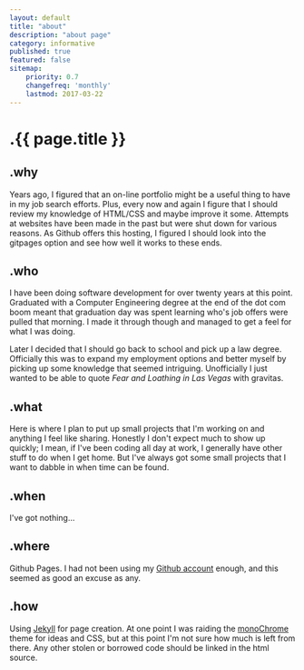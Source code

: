 ```yaml
---
layout: default
title: "about"
description: "about page"  
category: informative
published: true
featured: false
sitemap:
    priority: 0.7
    changefreq: 'monthly'
    lastmod: 2017-03-22
---
```


# .{{ page.title }}
## .why  
Years ago, I figured that an on-line portfolio might be a useful
thing to have in my job search efforts.   Plus, every now and again 
I figure that I should review my knowledge of HTML/CSS and maybe improve
it some.  Attempts at websites have been made in the past
but were shut down for various reasons.  As Github offers this hosting,
I figured I should look into the gitpages option and see how well it works 
to these ends.

## .who  
I have been doing software development for over twenty years at this
point.  Graduated with a Computer Engineering degree at the end of the
dot com boom meant that graduation day was spent learning who's job 
offers were pulled that morning.  I made it through though and managed
to get a feel for what I was doing.

Later I decided that I should go back to school and pick up a law degree.
Officially this was to expand my employment options and better myself by
picking up some knowledge that seemed intriguing.  Unofficially I just 
wanted to be able to quote *Fear and Loathing in Las Vegas* with
gravitas.

## .what  
Here is where I plan to put up small projects that I'm working on and 
anything I feel like sharing.  Honestly I don't expect much to show up
quickly; I mean, if I've been coding all day at work, I generally have
other stuff to do when I get home.  But I've always got some small 
projects that I want to dabble in when time can be found.

## .when  
I've got nothing...

## .where  
Github Pages.   I had not been using my [Github account](https://github.com/nifisher)
enough, and this seemed as good an excuse as any.

## .how  
Using [Jekyll](http://jekyllrb.com/) for page creation.  At one point I
was raiding the [monoChrome](https://github.com/dyutibarma/monochrome) 
theme for ideas and CSS, but at this point I'm not sure how much is left
from there.  Any other stolen or borrowed code should be linked in the html 
source.
